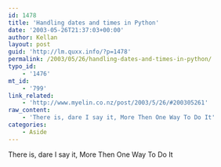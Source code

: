 ```yaml
---
id: 1478
title: 'Handling dates and times in Python'
date: '2003-05-26T21:37:03+00:00'
author: Kellan
layout: post
guid: 'http://lm.quxx.info/?p=1478'
permalink: /2003/05/26/handling-dates-and-times-in-python/
typo_id:
    - '1476'
mt_id:
    - '799'
link_related:
    - 'http://www.myelin.co.nz/post/2003/5/26/#200305261'
raw_content:
    - 'There is, dare I say it, More Then One Way To Do It'
categories:
    - Aside
---
```


There is, dare I say it, More Then One Way To Do It